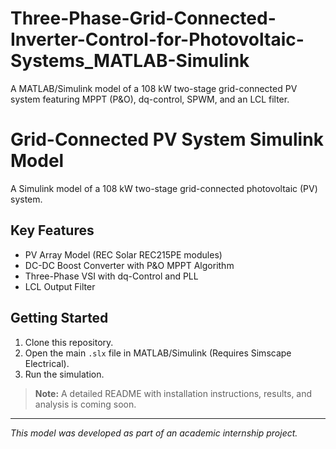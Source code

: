 # Three-Phase-Grid-Connected-Inverter-Control-for-Photovoltaic-Systems_MATLAB-Simulink
A MATLAB/Simulink model of a 108 kW two-stage grid-connected PV system featuring MPPT (P&amp;O), dq-control, SPWM, and an LCL filter.

# Grid-Connected PV System Simulink Model

A Simulink model of a 108 kW two-stage grid-connected photovoltaic (PV) system.

## Key Features
- PV Array Model (REC Solar REC215PE modules)
- DC-DC Boost Converter with P&O MPPT Algorithm
- Three-Phase VSI with dq-Control and PLL
- LCL Output Filter

## Getting Started
1. Clone this repository.
2. Open the main `.slx` file in MATLAB/Simulink (Requires Simscape Electrical).
3. Run the simulation.

> **Note:** A detailed README with installation instructions, results, and analysis is coming soon.

---

*This model was developed as part of an academic internship project.*
